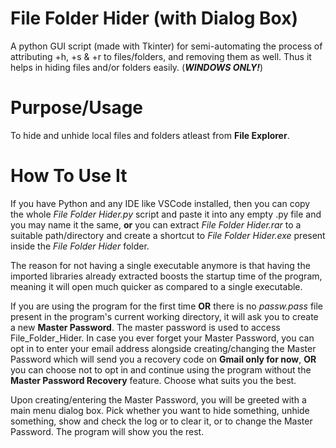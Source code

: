 # File Folder Hider (with Dialog Box)
 A python GUI script (made with Tkinter) for semi-automating the process of attributing +h, +s & +r to files/folders, and removing them as well. Thus it helps in hiding files and/or folders easily. (***WINDOWS ONLY!***)

# Purpose/Usage
 To hide and unhide local files and folders atleast from **File Explorer**.

 # How To Use It
 If you have Python and any IDE like VSCode installed, then you can copy the whole *File Folder Hider.py* script and paste it into any empty .py file and you may name it the same, **or** you can extract *File Folder Hider.rar* to a suitable path/directory and create a shortcut to *File Folder Hider.exe* present inside the *File Folder Hider* folder.
 
 The reason for not having a single executable anymore is that having the imported libraries already extracted boosts the startup time of the program, meaning it will open much quicker as compared to a single executable.
 
 If you are using the program for the first time **OR** there is no *passw.pass* file present in the program's current working directory, it will ask you to create a new **Master Password**. The master password is used to access File_Folder_Hider. In case you ever forget your Master Password, you can opt in to enter your email address alongside creating/changing the Master Password which will send you a recovery code on **Gmail only for now**, **OR** you can choose not to opt in and continue using the program without the **Master Password Recovery** feature. Choose what suits you the best.

 Upon creating/entering the Master Password, you will be greeted with a main menu dialog box. Pick whether you want to hide something, unhide something, show and check the log or to clear it, or to change the Master Password. The program will show you the rest.